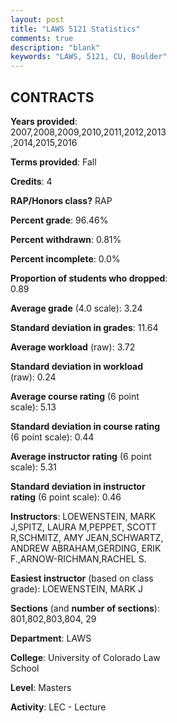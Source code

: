 ```yaml
---
layout: post
title: "LAWS 5121 Statistics"
comments: true
description: "blank"
keywords: "LAWS, 5121, CU, Boulder"
--- 
```

<head>
<script src="https://ajax.googleapis.com/ajax/libs/jquery/2.1.3/jquery.min.js"></script>
<script src="https://dl.dropboxusercontent.com/s/pc42nxpaw1ea4o9/highcharts.js?dl=0"></script>
<!-- <script src="../assets/js/highcharts.js"></script> -->
<style type="text/css">@font-face {
	font-family: "Bebas Neue";
	src: url(https://www.filehosting.org/file/details/544349/BebasNeue%20Regular.otf) format("opentype");
	}
	h1.Bebas { 
		font-family: "Bebas Neue", Verdana, Tahoma;
	}
</style>
</head>
<body>
	<div id="container" style="float: right; width: 45%; height: 88%; margin-left: 2.5%; margin-right: 2.5%;"></div>
	<script language="JavaScript">
		$(document).ready(function() {
		var chart = {type: 'column'};
		var title = {text: 'Grade Distribution'};
		var xAxis = {categories: ['A','B','C','D','F'],crosshair: true};
		var yAxis = {min: 0,title: {text: 'Percentage'}};
		var tooltip = {headerFormat: '<center><b><span style="font-size:20px">{point.key}</span></b></center>',
		               pointFormat: '<td style="padding:0"><b>{point.y:.1f}%</b></td>',
		               footerFormat: '</table>',shared: true,useHTML: true};
		var plotOptions = {column: {pointPadding: 0.0,borderWidth: 0}};  
		var credits = {enabled: false};var series= [{name: 'Percent',data: [30.86,61.46,7.49,0.13,0.06,]}];
		var json = {};
		json.chart = chart;
		json.title = title;
		json.tooltip = tooltip;
		json.xAxis = xAxis;
		json.yAxis = yAxis;  
		json.series = series;
		json.plotOptions = plotOptions;  
		json.credits = credits;
		$('#container').highcharts(json);
	});
	</script>
</body>
			   
## CONTRACTS

**Years provided**: 2007,2008,2009,2010,2011,2012,2013,2014,2015,2016

**Terms provided**: Fall

**Credits**: 4

**RAP/Honors class?** RAP

**Percent grade**: 96.46%

**Percent withdrawn**: 0.81%

**Percent incomplete**: 0.0%

**Proportion of students who dropped**: 0.89

**Average grade** (4.0 scale): 3.24

**Standard deviation in grades**: 11.64

**Average workload** (raw): 3.72

**Standard deviation in workload** (raw): 0.24

**Average course rating** (6 point scale): 5.13

**Standard deviation in course rating** (6 point scale): 0.44

**Average instructor rating** (6 point scale): 5.31

**Standard deviation in instructor rating** (6 point scale): 0.46

**Instructors**: LOEWENSTEIN, MARK J,SPITZ, LAURA M,PEPPET, SCOTT R,SCHMITZ, AMY JEAN,SCHWARTZ, ANDREW ABRAHAM,GERDING, ERIK F.,ARNOW-RICHMAN,RACHEL S.

**Easiest instructor** (based on class grade): LOEWENSTEIN, MARK J

**Sections** (and **number of sections**): 801,802,803,804, 29

**Department**: LAWS

**College**: University of Colorado Law School

**Level**: Masters

**Activity**: LEC - Lecture